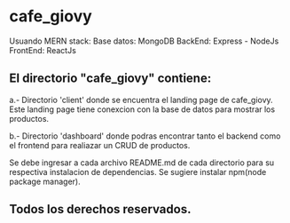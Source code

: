 # cafe_giovy
Usuando MERN stack:
    Base datos: MongoDB
    BackEnd: Express - NodeJs
    FrontEnd: ReactJs

## El directorio "cafe_giovy" contiene:
a.- Directorio 'client' donde se encuentra el landing page de cafe_giovy. Este landing page tiene conexcion con la base de datos para mostrar los productos.

b.- Directorio 'dashboard' donde podras encontrar tanto el backend como el frontend para realiazar un CRUD de productos.

Se debe ingresar a cada archivo README.md de cada directorio para su respectiva instalacion de dependencias. Se sugiere instalar npm(node package manager).

## Todos los derechos reservados.

